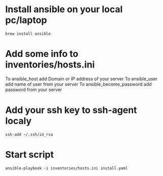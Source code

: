 # Install ansible on your local pc/laptop
```brew install ansible```
# Add some info to inventories/hosts.ini
To ansible_host add Domain or IP address of your server
To ansible_user add name of user from your server
To ansible_become_password add password from your server
# Add your ssh key to ssh-agent localy
```ssh-add ~/.ssh/id_rsa```
# Start script
```ansible-playbook -i inventories/hosts.ini install.yaml```
